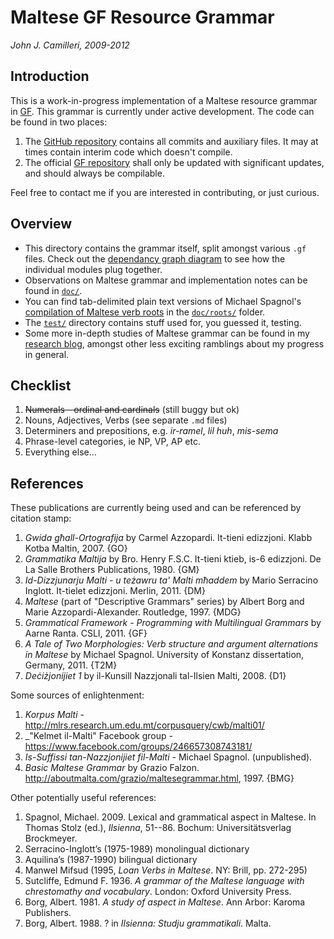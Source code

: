 # Maltese GF Resource Grammar
_John J. Camilleri, 2009-2012_  

## Introduction

This is a work-in-progress implementation of a Maltese resource grammar in [GF][3].
This grammar is currently under active development. The code can be found in two places:

1. The [GitHub repository][1] contains all commits and auxiliary files. It may at times contain interim code which doesn't compile.
1. The official [GF repository][2] shall only be updated with significant updates, and should always be compilable.

Feel free to contact me if you are interested in contributing, or just curious.

[1]: https://github.com/johnjcamilleri/Maltese-GF-Resource-Grammar
[2]: http://www.grammaticalframework.org/lib/src/maltese/
[3]: http://www.grammaticalframework.org/

## Overview

- This directory contains the grammar itself, split amongst various `.gf` files.
  Check out the [dependancy graph diagram][4] to see how the individual modules plug together.
- Observations on Maltese grammar and implementation notes can be found in [`doc/`][5].
- You can find tab-delimited plain text versions of Michael Spagnol's [compilation of Maltese verb roots][6] in the [`doc/roots/`][7] folder.
- The [`test/`](https://github.com/johnjcamilleri/Maltese-GF-Resource-Grammar/tree/master/test) directory contains stuff used for, you guessed it, testing.
- Some more in-depth studies of Maltese grammar can be found in my [research blog][8], amongst other less exciting ramblings about my progress in general.

[4]: https://github.com/johnjcamilleri/Maltese-GF-Resource-Grammar/raw/master/doc/dependency_graph.png
[5]: https://github.com/johnjcamilleri/Maltese-GF-Resource-Grammar/tree/master/doc
[6]: http://mlrs.research.um.edu.mt/index.php?page=33
[7]: https://github.com/johnjcamilleri/Maltese-GF-Resource-Grammar/tree/master/doc/roots
[8]: http://blog.johnjcamilleri.com/category/academic/research/

## Checklist

1. ~~Numerals - ordinal and cardinals~~ (still buggy but ok)
1. Nouns, Adjectives, Verbs (see separate `.md` files)
1. Determiners and prepositions, e.g. _ir-ramel_, _lil huh_, _mis-sema_
1. Phrase-level categories, ie NP, VP, AP etc.
1. Everything else...

## References

These publications are currently being used and can be referenced by citation stamp:

1. _Gwida għall-Ortografija_ by Carmel Azzopardi. It-tieni edizzjoni. Klabb Kotba Maltin, 2007. {GO}
1. _Grammatika Maltija_ by Bro. Henry F.S.C. It-tieni ktieb, is-6 edizzjoni. De La Salle Brothers Publications, 1980. {GM}
1. _Id-Dizzjunarju Malti - u teżawru ta' Malti mħaddem_ by Mario Serracino Inglott. It-tielet edizzjoni. Merlin, 2011. {DM}
1. _Maltese_ (part of "Descriptive Grammars" series) by Albert Borg and Marie Azzopardi-Alexander. Routledge, 1997. {MDG}
1. _Grammatical Framework - Programming with Multilingual Grammars_ by Aarne Ranta. CSLI, 2011. {GF}
1. _A Tale of Two Morphologies: Verb structure and argument alternations in Maltese_ by Michael Spagnol. University of Konstanz dissertation, Germany, 2011. {T2M}
1. _Deċiżjonijiet 1_ by il-Kunsill Nazzjonali tal-Ilsien Malti, 2008. {D1}

Some sources of enlightenment:

1. _Korpus Malti_ - <http://mlrs.research.um.edu.mt/corpusquery/cwb/malti01/>
1. _"Kelmet il-Malti" Facebook group - <https://www.facebook.com/groups/246657308743181/>
1. _Is-Suffissi tan-Nazzjonijiet fil-Malti_ - Michael Spagnol. (unpublished).
1. _Basic Maltese Grammar_ by Grazio Falzon. <http://aboutmalta.com/grazio/maltesegrammar.html>, 1997. {BMG}

Other potentially useful references:

1. Spagnol, Michael. 2009. Lexical and grammatical aspect in Maltese. In Thomas Stolz (ed.), _Ilsienna_, 51--86. Bochum: Universitätsverlag Brockmeyer.
1. Serracino-Inglott’s (1975-1989) monolingual dictionary
1. Aquilina’s (1987-1990) bilingual dictionary
1. Manwel Mifsud (1995, _Loan Verbs in Maltese_. NY: Brill, pp. 272-295)
1. Sutcliffe, Edmund F. 1936. _A grammar of the Maltese language with chrestomathy and vocabulary_. London: Oxford University Press.
1. Borg, Albert. 1981. _A study of aspect in Maltese_. Ann Arbor: Karoma Publishers.
1. Borg, Albert. 1988. ? in _Ilsienna: Studju grammatikali_. Malta.

